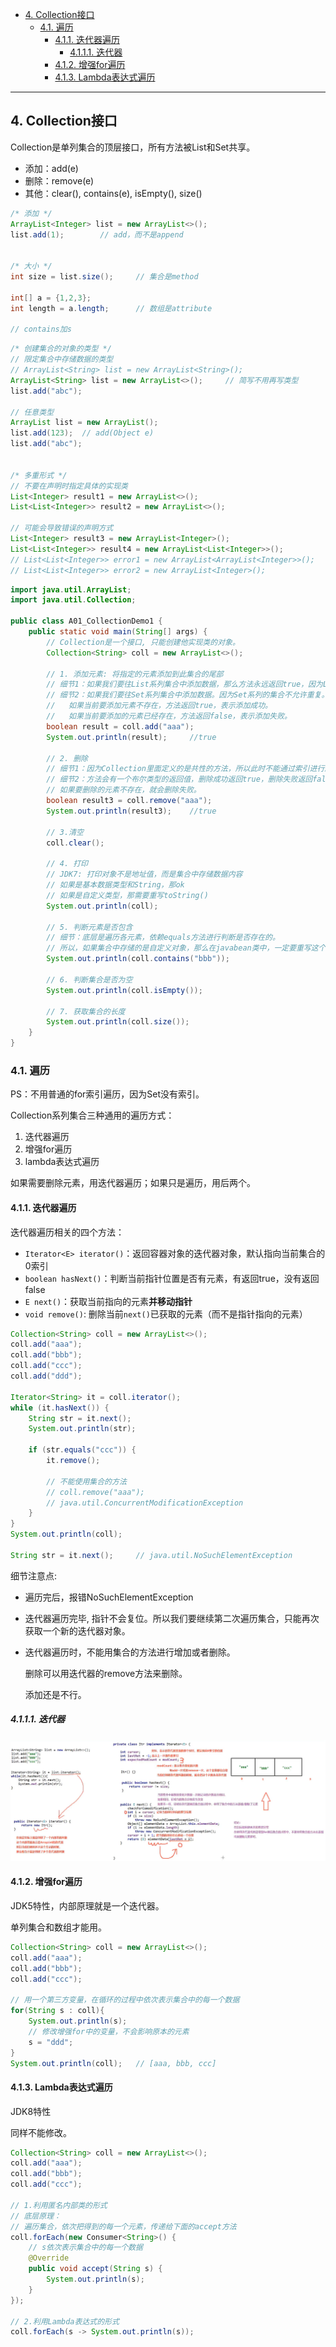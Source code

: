 - [4. Collection接口](#4-collection接口)
  - [4.1. 遍历](#41-遍历)
    - [4.1.1. 迭代器遍历](#411-迭代器遍历)
      - [4.1.1.1. 迭代器](#4111-迭代器)
    - [4.1.2. 增强for遍历](#412-增强for遍历)
    - [4.1.3. Lambda表达式遍历](#413-lambda表达式遍历)

---

## 4. Collection接口

Collection是单列集合的顶层接口，所有方法被List和Set共享。

- 添加：add(e)
- 删除：remove(e)
- 其他：clear(), contains(e), isEmpty(), size()


```java
/* 添加 */
ArrayList<Integer> list = new ArrayList<>();
list.add(1);        // add，而不是append


/* 大小 */
int size = list.size();     // 集合是method

int[] a = {1,2,3};
int length = a.length;      // 数组是attribute

// contains加s
```
```java
/* 创建集合的对象的类型 */
// 限定集合中存储数据的类型
// ArrayList<String> list = new ArrayList<String>();
ArrayList<String> list = new ArrayList<>();     // 简写不用再写类型
list.add("abc");

// 任意类型
ArrayList list = new ArrayList();
list.add(123);  // add(Object e)
list.add("abc");


/* 多重形式 */
// 不要在声明时指定具体的实现类
List<Integer> result1 = new ArrayList<>();
List<List<Integer>> result2 = new ArrayList<>();

// 可能会导致错误的声明方式
List<Integer> result3 = new ArrayList<Integer>();
List<List<Integer>> result4 = new ArrayList<List<Integer>>();
// List<List<Integer>> error1 = new ArrayList<ArrayList<Integer>>();
// List<List<Integer>> error2 = new ArrayList<Integer>();
```


```java
import java.util.ArrayList;
import java.util.Collection;

public class A01_CollectionDemo1 {
    public static void main(String[] args) {
        // Collection是一个接口, 只能创建他实现类的对象。
        Collection<String> coll = new ArrayList<>();

        // 1. 添加元素: 将指定的元素添加到此集合的尾部
        // 细节1：如果我们要往List系列集合中添加数据，那么方法永远返回true，因为List系列的是允许元素重复的。
        // 细节2：如果我们要往Set系列集合中添加数据。因为Set系列的集合不允许重复。
        //   如果当前要添加元素不存在，方法返回true，表示添加成功。
        //   如果当前要添加的元素已经存在，方法返回false，表示添加失败。
        boolean result = coll.add("aaa");
        System.out.println(result);     //true

        // 2. 删除
        // 细节1：因为Collection里面定义的是共性的方法，所以此时不能通过索引进行删除。只能通过元素的对象进行删除。
        // 细节2：方法会有一个布尔类型的返回值，删除成功返回true，删除失败返回false
        // 如果要删除的元素不存在，就会删除失败。
        boolean result3 = coll.remove("aaa");
        System.out.println(result3);    //true

        // 3.清空
        coll.clear();

        // 4. 打印
        // JDK7: 打印对象不是地址值，而是集合中存储数据内容
        // 如果是基本数据类型和String，那ok
        // 如果是自定义类型，那需要重写toString()
        System.out.println(coll);

        // 5. 判断元素是否包含
        // 细节：底层是遍历各元素，依赖equals方法进行判断是否存在的。
        // 所以，如果集合中存储的是自定义对象，那么在javabean类中，一定要重写这个类的equals方法。
        System.out.println(coll.contains("bbb"));

        // 6. 判断集合是否为空
        System.out.println(coll.isEmpty()); 

        // 7. 获取集合的长度
        System.out.println(coll.size());
    }
}
```

### 4.1. 遍历

PS：不用普通的for索引遍历，因为Set没有索引。

Collection系列集合三种通用的遍历方式：
1. 迭代器遍历
2. 增强for遍历
3. lambda表达式遍历

如果需要删除元素，用迭代器遍历；如果只是遍历，用后两个。

#### 4.1.1. 迭代器遍历

迭代器遍历相关的四个方法：
- `Iterator<E> iterator()`：返回容器对象的迭代器对象，默认指向当前集合的0索引
- `boolean hasNext()`：判断当前指针位置是否有元素，有返回true，没有返回false
- `E next()`：获取当前指向的元素**并移动指针**
- `void remove()`: 删除当前`next()`已获取的元素（而不是指针指向的元素）

```java
Collection<String> coll = new ArrayList<>();
coll.add("aaa");
coll.add("bbb");
coll.add("ccc");
coll.add("ddd");

Iterator<String> it = coll.iterator();
while (it.hasNext()) {
    String str = it.next();
    System.out.println(str);

    if (str.equals("ccc")) {
        it.remove();
        
        // 不能使用集合的方法
        // coll.remove("aaa");
        // java.util.ConcurrentModificationException
    }
}
System.out.println(coll);

String str = it.next();     // java.util.NoSuchElementException
```

细节注意点:
- 遍历完后，报错NoSuchElementException
- 迭代器遍历完毕, 指针不会复位。所以我们要继续第二次遍历集合，只能再次获取一个新的迭代器对象。
- 迭代器遍历时，不能用集合的方法进行增加或者删除。
    
    删除可以用迭代器的remove方法来删除。

    添加还是不行。


##### 4.1.1.1. 迭代器
![Alt text](../../../images/image-15.png)

#### 4.1.2. 增强for遍历

JDK5特性，内部原理就是一个迭代器。

单列集合和数组才能用。

```java
Collection<String> coll = new ArrayList<>();
coll.add("aaa");
coll.add("bbb");
coll.add("ccc");

// 用一个第三方变量，在循环的过程中依次表示集合中的每一个数据
for(String s : coll){
    System.out.println(s);
    // 修改增强for中的变量，不会影响原本的元素
    s = "ddd";
}
System.out.println(coll);   // [aaa, bbb, ccc]
```
#### 4.1.3. Lambda表达式遍历

JDK8特性

同样不能修改。
```java
Collection<String> coll = new ArrayList<>();
coll.add("aaa");
coll.add("bbb");
coll.add("ccc");

// 1.利用匿名内部类的形式
// 底层原理：
// 遍历集合，依次把得到的每一个元素，传递给下面的accept方法
coll.forEach(new Consumer<String>() {
    // s依次表示集合中的每一个数据
    @Override
    public void accept(String s) {
        System.out.println(s);
    }
});

// 2.利用Lambda表达式的形式
coll.forEach(s -> System.out.println(s));
```

